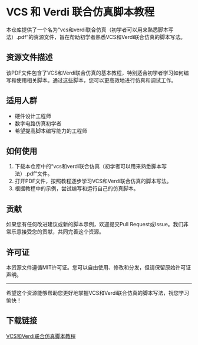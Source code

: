 # VCS 和 Verdi 联合仿真脚本教程

本仓库提供了一个名为“vcs和verdi联合仿真（初学者可以用来熟悉脚本写法）.pdf”的资源文件，旨在帮助初学者熟悉VCS和Verdi联合仿真的脚本写法。

## 资源文件描述

该PDF文件包含了VCS和Verdi联合仿真的基本教程，特别适合初学者学习如何编写和使用相关脚本。通过这些脚本，您可以更高效地进行仿真和调试工作。

## 适用人群

- 硬件设计工程师
- 数字电路仿真初学者
- 希望提高脚本编写能力的工程师

## 如何使用

1. 下载本仓库中的“vcs和verdi联合仿真（初学者可以用来熟悉脚本写法）.pdf”文件。
2. 打开PDF文件，按照教程逐步学习VCS和Verdi联合仿真的脚本写法。
3. 根据教程中的示例，尝试编写和运行自己的仿真脚本。

## 贡献

如果您有任何改进建议或新的脚本示例，欢迎提交Pull Request或Issue。我们非常乐意接受您的贡献，共同完善这个资源。

## 许可证

本资源文件遵循MIT许可证。您可以自由使用、修改和分发，但请保留原始许可证声明。

---

希望这个资源能够帮助您更好地掌握VCS和Verdi联合仿真的脚本写法，祝您学习愉快！

## 下载链接

[VCS和Verdi联合仿真脚本教程](https://pan.quark.cn/s/3abc639d45a0)